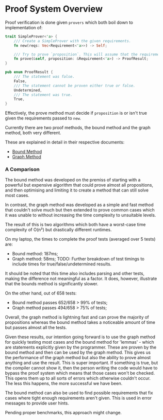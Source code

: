 # Proof System Overview

Proof verification is done given `provers` which both boil down to implementation of:
```rust
trait SimpleProver<'a> {
    /// Create a SimpleProver with the given requirements.
    fn new(reqs: Vec<Requirement<'a>>) -> Self;

    /// Try to prove `proposition`. This will assume that the requirements passed to `new` are true.
    fn prove(&self, proposition: &Requirement<'a>) -> ProofResult;
}

pub enum ProofResult {
    /// The statement was false.
    False,
    /// The statement cannot be proven either true or false.
    Undetermined,
    /// The statement was true.
    True,
}
```

Effectively, the prove method must decide if `proposition` is or isn't true given the requirements
passed to `new`.

Currently there are two proof methods, the bound method and the graph method, both very different.

These are explained in detail in their respective documents:
- [Bound Method](bound-method.md)
- [Graph Method](graph-method.md)

### A Comparison

The bound method was developed on the premiss of starting with a powerful but expensive algorithm
that could prove almost all propositions, and then optimising and limiting it to create a method
that can still solve most cases.

In contrast, the graph method was developed as a simple and fast method that couldn't solve much but
then extended to prove common cases which it was unable to without increasing the time complexity to
unsuitable levels.

The result of this is two algorithms which both have a worst-case time complexity of O(n²) but
drastically different runtimes.

On my laptop, the times to complete the proof tests (averaged over 5 tests) are:
- Bound method: 187ms;
- Graph method: 58ms;
TODO: Further breakdown of test timings to include times for true/false/undetermined results.

It should be noted that this time also includes parsing and other tests, making the difference not
meaningful as a factor. It does, however, illustrate that the bounds method is significantly slower.

On the other hand, out of 658 tests:
- Bound method passes 652/658 > 99% of tests;
- Graph method passes 494/658 > 75% of tests;

Overall, the graph method is lightning fast and can prove the majority of propositions whereas the
bound method takes a noticeable amount of time but passes almost all the tests.

Given these results, our intention going forward is to use the graph method for quickly testing most
cases and the bound method for 'lemmas' - which are statements explicitly given by the programmer.
These are proven by the bound method and then can be used by the graph method. This gives us the
performance of the graph method but also the ability to prove almost anything and use the result.
This is super important. If something is true, but the compiler cannot show it, then the person
writing the code would have to bypass the proof system which means that those cases won't be
checked. This opens them up to all sorts of errors which otherwise couldn't occur. The less this
happens, the more successful we have been.

The bound method can also be used to find possible requirements that fix cases where tight enough
requirements aren't given. This is used in error messages to provide user hints.

Pending proper benchmarks, this approach might change.

